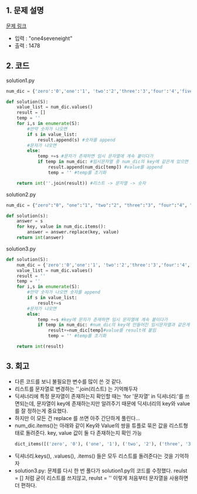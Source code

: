 ## 1. 문제 설명

[문제 링크](https://programmers.co.kr/learn/courses/30/lessons/81301)

- 입력 : "one4seveneight"
- 출력 : 1478

## 2. 코드

solution1.py

```python
num_dic = {'zero':'0','one':'1', 'two':'2','three':'3','four':'4','five':'5','six':'6','seven':'7','eight':'8','nine':'9'}

def solution(S):
    value_list = num_dic.values()
    result = []
    temp = ''
    for i,s in enumerate(S):
        #만약 숫자가 나오면
        if s in value_list:
            result.append(s) #숫자를 append
        #문자가 나오면
        else:
            temp +=s #문자가 존재하면 임시 문자열에 계속 붙이다가
            if temp in num_dic: #임시문자열 중 num_dic의 key에 같은게 있으면
                result.append(num_dic[temp]) #value를 append
                temp = '' #temp를 초기화

    return int(''.join(result)) #리스트 -> 문자열 -> 숫자

```

solution2.py

```python
num_dic = {"zero":"0", "one":"1", "two":"2", "three":"3", "four":"4", "five":"5", "six":"6", "seven":"7", "eight":"8", "nine":"9"}

def solution(s):
    answer = s
    for key, value in num_dic.items():
        answer = answer.replace(key, value)
    return int(answer)
```

solution3.py

```python
def solution(S):
    num_dic = {'zero':'0','one':'1', 'two':'2','three':'3','four':'4','five':'5','six':'6','seven':'7','eight':'8','nine':'9'}
    value_list = num_dic.values()
    result = ''
    temp = ''
    for i,s in enumerate(S):
        #만약 숫자가 나오면 숫자를 append
        if s in value_list:
            result+=s
        #문자가 나오면
        else:
            temp +=s #key에 문자가 존재하면 임시 문자열에 계속 붙이다가
            if temp in num_dic: #num_dic의 key에 만들어진 임시문자열과 같은게 있으면
                result+=num_dic[temp]#value를 result에 붙임
                temp = '' #temp를 초기화

    return int(result)
```

## 3. 회고

- 다른 코드를 보니 불필요한 변수를 많이 쓴 것 같다.
- 리스트를 문자열로 변경하는 ''.join(리스트) 는 기억해두자
- 딕셔너리에 특정 문자열이 존재하는지 확인할 때는 'for '문자열' in 딕셔너리:'를 쓰면되는데, 문자열이 key에 존재하는지만 알려주기 때문에 딕셔너리의 key와 value를 잘 정하는게 중요했다.
- 하지만 이 모든 건 replace 를 쓰면 아주 간단하게 풀린다...
- num_dic.items()는 아래와 같이 Key와 Value의 쌍을 튜플로 묶은 값을 리스트형태로 돌려준다. key, value 값이 둘 다 존재하는지 확인 가능
  ```python
  dict_items([('zero', '0'), ('one', '1'), ('two', '2'), ('three', '3'), ('four', '4'), ('five', '5'), ('six', '6'), ('seven', '7'), ('eight', '8'), ('nine', '9')])
  ```
- 딕셔너리.keys(), .values(), .items() 들은 모두 리스트를 돌려준다는 것을 기억하자
- solution3.py: 문제를 다시 한 번 풀다가 solution1.py의 코드를 수정했다. reulst = [] 처럼 굳이 리스트를 쓰지않고, reulst = '' 이렇게 처음부터 문자열을 사용하면 더 편하다.
